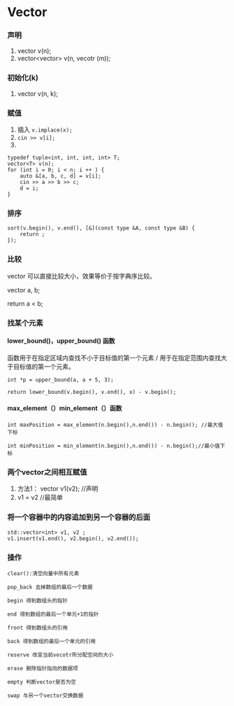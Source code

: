 # Vector
### 声明
1. vector<int> v(n);
2. vector<vector<int>> v(n, vecotr<int> (m));

### 初始化(k)
1. vector<int> v(n, k);

### 赋值
1. 插入 `v.implace(x);`
2. `cin >> v[i];`
3. 
```
typedef tuple<int, int, int, int> T;
vector<T> v(n);
for (int i = 0; i < n; i ++ ) {
    auto &[a, b, c, d] = v[i];
    cin >> a >> b >> c;
    d = i;
}
```

### 排序
```
sort(v.begin(), v.end(), [&](const type &A, const type &B) {
    return ;
});
```
### 比较
vector 可以直接比较大小，效果等价于按字典序比较。

vector<int> a, b;

return a < b;

### 找某个元素
#### lower_bound()，upper_bound()  函数
函数用于在指定区域内查找不小于目标值的第一个元素 / 用于在指定范围内查找大于目标值的第一个元素。

`int *p = upper_bound(a, a + 5, 3);`

`return lower_bound(v.begin(), v.end(), x) - v.begin();`

#### max_element（）min_element（）函数
```
int maxPosition = max_element(n.begin(),n.end()) - n.begin(); //最大值下标

int minPosition = min_element(n.begin(),n.end()) - n.begin();//最小值下标
```

### 两个vector之间相互赋值
1. 方法1：   vector<int > v1(v2);  //声明
2.  v1 = v2      //最简单

### 将一个容器中的内容追加到另一个容器的后面
```
std::vector<int> v1, v2 ;
v1.insert(v1.end(), v2.begin(), v2.end());
```

### 操作
```
​clear()​:清空向量中所有元素

pop_back 去掉数组的最后一个数据

begin 得到数组头的指针

end 得到数组的最后一个单元+1的指针

front 得到数组头的引用

back 得到数组的最后一个单元的引用

reserve 改变当前vecotr所分配空间的大小

erase 删除指针指向的数据项

empty 判断vector是否为空

swap 与另一个vector交换数据

```
